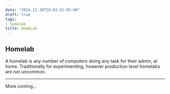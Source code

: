 ```yaml
---
date: "2024-12-30T20:02:41-05:00"
draft: true
tags:
- homelab
title: HomeLab
---
```


## Homelab

A homelab is any number of computers doing any task for their admin, at home. Traditionally for experimenting, however production level homelabs are not uncommon.

---

More coming...